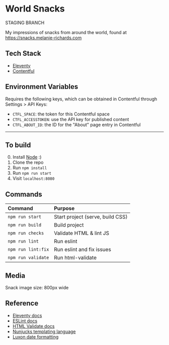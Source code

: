 # World Snacks

STAGING BRANCH

My impressions of snacks from around the world, found at https://snacks.melanie-richards.com

## Tech Stack

* [Eleventy](https://www.11ty.dev/)
* [Contentful](https://www.contentful.com/)

## Environment Variables

Requires the following keys, which can be obtained in Contentful through Settings > API Keys:

* `CTFL_SPACE`: the token for this Contentful space
* `CTFL_ACCESSTOKEN`: use the API key for published content
* `CTFL_ABOUT_ID`: the ID for the "About" page entry in Contentful

-------------------------------------------------------------

## To build

0. Install [Node](https://nodejs.org/) :)
1. Clone the repo
2. Run `npm install`
3. Run `npm run start`
4. Visit `localhost:8080`

## Commands

| Command                    | Purpose                          |
| :------------------------- | :------------------------------- |
| `npm run start`            | Start project (serve, build CSS) |
| `npm run build `           | Build project                    |
| `npm run checks`           | Validate HTML & lint JS          |
| `npm run lint`             | Run eslint                       |
| `npm run lint:fix`         | Run eslint and fix issues        |
| `npm run validate`         | Run html-validate                |

## Media

Snack image size: 800px wide

## Reference

* [Eleventy docs](https://www.11ty.dev/docs/)
* [ESLint docs](https://eslint.org/)
* [HTML Validate docs](https://html-validate.org/)
* [Nunjucks templating language](https://mozilla.github.io/nunjucks/templating.html)
* [Luxon date formatting](https://moment.github.io/luxon/docs/manual/formatting.html)
